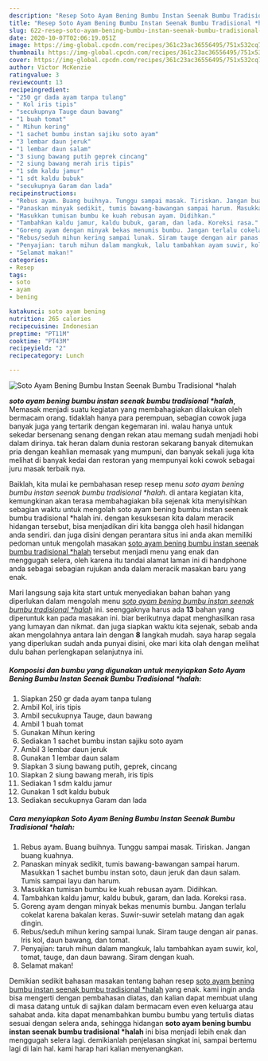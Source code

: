 ```yaml
---
description: "Resep Soto Ayam Bening Bumbu Instan Seenak Bumbu Tradisional *halah yang praktis"
title: "Resep Soto Ayam Bening Bumbu Instan Seenak Bumbu Tradisional *halah yang praktis"
slug: 622-resep-soto-ayam-bening-bumbu-instan-seenak-bumbu-tradisional-halah-yang-praktis
date: 2020-10-07T02:06:19.051Z
image: https://img-global.cpcdn.com/recipes/361c23ac36556495/751x532cq70/soto-ayam-bening-bumbu-instan-seenak-bumbu-tradisional-halah-foto-resep-utama.jpg
thumbnail: https://img-global.cpcdn.com/recipes/361c23ac36556495/751x532cq70/soto-ayam-bening-bumbu-instan-seenak-bumbu-tradisional-halah-foto-resep-utama.jpg
cover: https://img-global.cpcdn.com/recipes/361c23ac36556495/751x532cq70/soto-ayam-bening-bumbu-instan-seenak-bumbu-tradisional-halah-foto-resep-utama.jpg
author: Victor McKenzie
ratingvalue: 3
reviewcount: 13
recipeingredient:
- "250 gr dada ayam tanpa tulang"
- " Kol iris tipis"
- "secukupnya Tauge daun bawang"
- "1 buah tomat"
- " Mihun kering"
- "1 sachet bumbu instan sajiku soto ayam"
- "3 lembar daun jeruk"
- "1 lembar daun salam"
- "3 siung bawang putih geprek cincang"
- "2 siung bawang merah iris tipis"
- "1 sdm kaldu jamur"
- "1 sdt kaldu bubuk"
- "secukupnya Garam dan lada"
recipeinstructions:
- "Rebus ayam. Buang buihnya. Tunggu sampai masak. Tiriskan. Jangan buang kuahnya."
- "Panaskan minyak sedikit, tumis bawang-bawangan sampai harum. Masukkan 1 sachet bumbu instan soto, daun jeruk dan daun salam. Tumis sampai layu dan harum."
- "Masukkan tumisan bumbu ke kuah rebusan ayam. Didihkan."
- "Tambahkan kaldu jamur, kaldu bubuk, garam, dan lada. Koreksi rasa."
- "Goreng ayam dengan minyak bekas menumis bumbu. Jangan terlalu cokelat karena bakalan keras. Suwir-suwir setelah matang dan agak dingin."
- "Rebus/seduh mihun kering sampai lunak. Siram tauge dengan air panas. Iris kol, daun bawang, dan tomat."
- "Penyajian: taruh mihun dalam mangkuk, lalu tambahkan ayam suwir, kol, tomat, tauge, dan daun bawang. Siram dengan kuah."
- "Selamat makan!"
categories:
- Resep
tags:
- soto
- ayam
- bening

katakunci: soto ayam bening 
nutrition: 265 calories
recipecuisine: Indonesian
preptime: "PT11M"
cooktime: "PT43M"
recipeyield: "2"
recipecategory: Lunch

---
```



![Soto Ayam Bening Bumbu Instan Seenak Bumbu Tradisional *halah](https://img-global.cpcdn.com/recipes/361c23ac36556495/751x532cq70/soto-ayam-bening-bumbu-instan-seenak-bumbu-tradisional-halah-foto-resep-utama.jpg)

<b><i>soto ayam bening bumbu instan seenak bumbu tradisional *halah</i></b>, Memasak menjadi suatu kegiatan yang membahagiakan dilakukan oleh bermacam orang. tidaklah hanya para perempuan, sebagian cowok juga banyak juga yang tertarik dengan kegemaran ini. walau hanya untuk sekedar bersenang senang dengan rekan atau memang sudah menjadi hobi dalam dirinya. tak heran dalam dunia restoran sekarang banyak ditemukan pria dengan keahlian memasak yang mumpuni, dan banyak sekali juga kita melihat di banyak kedai dan restoran yang mempunyai koki cowok sebagai juru masak terbaik nya.



Baiklah, kita mulai ke pembahasan resep resep menu <i>soto ayam bening bumbu instan seenak bumbu tradisional *halah</i>. di antara kegiatan kita, kemungkinan akan terasa membahagiakan bila sejenak kita menyisihkan sebagian waktu untuk mengolah soto ayam bening bumbu instan seenak bumbu tradisional *halah ini. dengan kesuksesan kita dalam meracik hidangan tersebut, bisa menjadikan diri kita bangga oleh hasil hidangan anda sendiri. dan juga disini dengan perantara situs ini anda akan memiliki pedoman untuk mengolah masakan <u>soto ayam bening bumbu instan seenak bumbu tradisional *halah</u> tersebut menjadi menu yang enak dan menggugah selera, oleh karena itu tandai alamat laman ini di handphone anda sebagai sebagian rujukan anda dalam meracik masakan baru yang enak.


Mari langsung saja kita start untuk menyediakan bahan bahan yang diperlukan dalam mengolah menu <u><i>soto ayam bening bumbu instan seenak bumbu tradisional *halah</i></u> ini. seenggaknya harus ada <b>13</b> bahan yang diperuntuk kan pada masakan ini. biar berikutnya dapat menghasilkan rasa yang lumayan dan nikmat. dan juga siapkan waktu kita sejenak, sebab anda akan mengolahnya antara lain dengan <b>8</b> langkah mudah. saya harap segala yang diperlukan sudah anda punyai disini, oke mari kita olah dengan melihat dulu bahan perlengkapan selanjutnya ini.

<!--inarticleads1-->

##### Komposisi dan bumbu yang digunakan untuk menyiapkan Soto Ayam Bening Bumbu Instan Seenak Bumbu Tradisional *halah:

1. Siapkan 250 gr dada ayam tanpa tulang
1. Ambil  Kol, iris tipis
1. Ambil secukupnya Tauge, daun bawang
1. Ambil 1 buah tomat
1. Gunakan  Mihun kering
1. Sediakan 1 sachet bumbu instan sajiku soto ayam
1. Ambil 3 lembar daun jeruk
1. Gunakan 1 lembar daun salam
1. Siapkan 3 siung bawang putih, geprek, cincang
1. Siapkan 2 siung bawang merah, iris tipis
1. Sediakan 1 sdm kaldu jamur
1. Gunakan 1 sdt kaldu bubuk
1. Sediakan secukupnya Garam dan lada




<!--inarticleads2-->

##### Cara menyiapkan Soto Ayam Bening Bumbu Instan Seenak Bumbu Tradisional *halah:

1. Rebus ayam. Buang buihnya. Tunggu sampai masak. Tiriskan. Jangan buang kuahnya.
1. Panaskan minyak sedikit, tumis bawang-bawangan sampai harum. Masukkan 1 sachet bumbu instan soto, daun jeruk dan daun salam. Tumis sampai layu dan harum.
1. Masukkan tumisan bumbu ke kuah rebusan ayam. Didihkan.
1. Tambahkan kaldu jamur, kaldu bubuk, garam, dan lada. Koreksi rasa.
1. Goreng ayam dengan minyak bekas menumis bumbu. Jangan terlalu cokelat karena bakalan keras. Suwir-suwir setelah matang dan agak dingin.
1. Rebus/seduh mihun kering sampai lunak. Siram tauge dengan air panas. Iris kol, daun bawang, dan tomat.
1. Penyajian: taruh mihun dalam mangkuk, lalu tambahkan ayam suwir, kol, tomat, tauge, dan daun bawang. Siram dengan kuah.
1. Selamat makan!




Demikian sedikit bahasan masakan tentang bahan resep <u>soto ayam bening bumbu instan seenak bumbu tradisional *halah</u> yang enak. kami ingin anda bisa mengerti dengan pembahasan diatas, dan kalian dapat membuat ulang di masa datang untuk di sajikan dalam bermacam even even keluarga atau sahabat anda. kita dapat menambahkan bumbu bumbu yang tertulis diatas sesuai dengan selera anda, sehingga hidangan <b>soto ayam bening bumbu instan seenak bumbu tradisional *halah</b> ini bisa menjadi lebih enak dan menggugah selera lagi. demikianlah penjelasan singkat ini, sampai bertemu lagi di lain hal. kami harap hari kalian menyenangkan.
